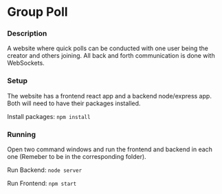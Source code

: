 # Group Poll
### Description
A website where quick polls can be conducted with one user being the creator and others joining. All back and forth communication is done with WebSockets.

### Setup
The website has a frontend react app and a backend node/express app. Both will need to have their packages installed.

Install packages: `npm install`

### Running
Open two command windows and run the frontend and backend in each one (Remeber to be in the corresponding folder).

Run Backend: `node server` 

Run Frontend: `npm start`
